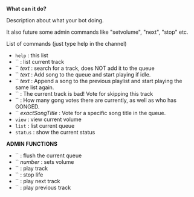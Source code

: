
**What can it do?**

Description about what your bot doing.

It also future some admin commands like "setvolume", "next", "stop" etc.

List of commands (just type help in the channel)

* `help` : this list
* `` : list current track
* `` _text_ : search for a track, does NOT add it to the queue
* `` _text_ : Add song to the queue and start playing if idle.
* `` _text_ : Append a song to the previous playlist and start playing the same list again.
* `` : The current track is bad! Vote for skipping this track
* `` : How many gong votes there are currently, as well as who has GONGED.
* `` _exactSongTitle_ : Vote for a specific song title in the queue.
* `view` : view current volume
* `list` : list current queue
* `status` : show the current status

**ADMIN FUNCTIONS**

* `` : flush the current queue
* `` _number_ : sets volume
* `` : play track
* `` : stop life
* `` : play next track
* `` : play previous track
